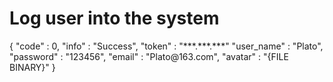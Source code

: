 # Log user into the system

<api-endpoint openapi-path="./../cochat.yaml" endpoint="/api/user/login" method="post">
<response type="200">

<sample>
    {
        "code" : 0,
        "info" : "Success",
        "token" : "***.***.***"
        "user_name" : "Plato",
        "password" : "123456",
        "email" : "Plato@163.com",
        "avatar" : "{FILE BINARY}"
    }
</sample>

</response>
</api-endpoint>
